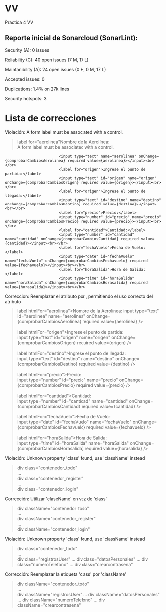 # VV
Practica 4 VV

## Reporte inicial de Sonarcloud (SonarLint):
Security (A): 0 issues

Reliability (C): 40 open issues (7 M, 17 L)

Maintanibility (A): 24 open issues (0 H, 0 M, 17 L)

Accepted issues: 0

Duplications: 1.4% on 27k lines

Security hotspots: 3


# Lista de correcciones
Violación: A form label must be associated with a control.
>  label for="aerolinea"Nombre de la Aerolínea:</label>  
A form label must be associated with a control.  

                            <input type="text" name="aerolinea" onChange={comprobarCambiosAerolinea} required value={aerolinea}></input><br></br>  
                            <label for="origen">Ingrese el punto de partida:</label>  
                            <input type="text" id="origen" name="origen" onChange={comprobarCambiosOrigen} required value={origen}></input><br></br>  
                            <label for="origen">Ingrese el punto de llegada:</label>  
                            <input type="text" id="destino" name="destino" onChange={comprobarCambiosDestino} required value={destino}></input><br></br>  
                            <label for="precio">Precio:</label>  
                            <input type="number" id="precio" name="precio" onChange={comprobarCambiosPrecio} required value={precio}></input><br></br>  
                            <label for="cantidad">Cantidad:</label>  
                            <input type="number" id="cantidad" name="cantidad" onChange={comprobarCambiosCantidad} required value={cantidad}></input><br></br>  
                            <label for="fechaVuelo">Fecha de Vuelo:</label>  
                            <input type="date" id="fechaVuelo" name="fechaVuelo" onChange={comprobarCambiosFechavuelo} required value={fechavuelo}></input><br></br>  
                            <label for="horaSalida">Hora de Salida:</label>   
                            <input type="time" id="horaSalida" name="horaSalida" onChange={comprobarCambiosHorasalida} required value={horasalida}></input><br></br>  


Correccion: Reemplazar el atributo <for> por <htmlFor>, permitiendo el uso correcto del atributo

> label htmlFor="aerolinea">Nombre de la Aerolínea:</label>
 input type="text" id="aerolinea" name="aerolinea" onChange={comprobarCambiosAerolinea} required value={aerolinea} /><br />  
label htmlFor="origen">Ingrese el punto de partida:</label>  
input type="text" id="origen" name="origen" onChange={comprobarCambiosOrigen} required value={origen} /><br />  
label htmlFor="destino">Ingrese el punto de llegada:</label>  
input type="text" id="destino" name="destino" onChange={comprobarCambiosDestino} required value={destino} /><br />  
label htmlFor="precio">Precio:</label>  
input type="number" id="precio" name="precio" onChange={comprobarCambiosPrecio} required value={precio} /><br />  
label htmlFor="cantidad">Cantidad:</label>  
input type="number" id="cantidad" name="cantidad" onChange={comprobarCambiosCantidad} required value={cantidad} /><br />  
label htmlFor="fechaVuelo">Fecha de Vuelo:</label>  
input type="date" id="fechaVuelo" name="fechaVuelo" onChange={comprobarCambiosFechavuelo} required value={fechavuelo} /><br />  
label htmlFor="horaSalida">Hora de Salida:</label>  
input type="time" id="horaSalida" name="horaSalida" onChange={comprobarCambiosHorasalida} required value={horasalida} /><br />  

  
Violación: Unknown property 'class' found, use 'className' instead
>  div class="contenedor_todo"  
  ...  
  div class="contenedor_register"  
  ...    
  div class="contenedor_login"  

Corrección:  Utilizar 'claseName' en vez de 'class'
> div className="contenedor_todo"  
  ...  
  div className="contenedor_register"  
  ...  
  div className="contenedor_login"

Violación: Unknown property 'class' found, use 'className' instead
>  div class="contenedor_todo"  
...  
div class="registrosUser"
...
div class="datosPersonales"
...
div class="numeroTelefono"
...
div class="crearcontrasena"  
 

Corrección:  Reemplazar la etiqueta  'class' por 'className'
>  div className="contenedor_todo"  
...  
div className="registrosUser"
...
div className="datosPersonales"
...
div className="numeroTelefono"
...
div className="crearcontrasena"  
